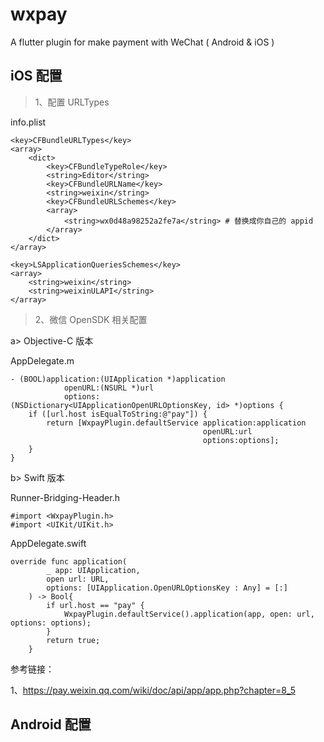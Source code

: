# wxpay

A flutter plugin for make payment with WeChat ( Android & iOS )

## iOS 配置

> 1、配置 URLTypes

info.plist
```
<key>CFBundleURLTypes</key>
<array>
    <dict>
        <key>CFBundleTypeRole</key>
        <string>Editor</string>
        <key>CFBundleURLName</key>
        <string>weixin</string>
        <key>CFBundleURLSchemes</key>
        <array>
            <string>wx0d48a98252a2fe7a</string> # 替换成你自己的 appid
        </array>
    </dict>
</array>

<key>LSApplicationQueriesSchemes</key>
<array>
    <string>weixin</string>
    <string>weixinULAPI</string>
</array>
```


> 2、微信 OpenSDK 相关配置

a> Objective-C 版本

AppDelegate.m
```
- (BOOL)application:(UIApplication *)application
            openURL:(NSURL *)url
            options:
(NSDictionary<UIApplicationOpenURLOptionsKey, id> *)options {
    if ([url.host isEqualToString:@"pay"]) {
        return [WxpayPlugin.defaultService application:application
                                           openURL:url
                                           options:options];
    }
}
```

b> Swift 版本

Runner-Bridging-Header.h
```
#import <WxpayPlugin.h>
#import <UIKit/UIKit.h>
```

AppDelegate.swift
```
override func application(
        _ app: UIApplication,
        open url: URL,
        options: [UIApplication.OpenURLOptionsKey : Any] = [:]
    ) -> Bool{
        if url.host == "pay" {
            WxpayPlugin.defaultService().application(app, open: url, options: options);
        }
        return true;
    }
```

参考链接：

1、https://pay.weixin.qq.com/wiki/doc/api/app/app.php?chapter=8_5

## Android 配置



